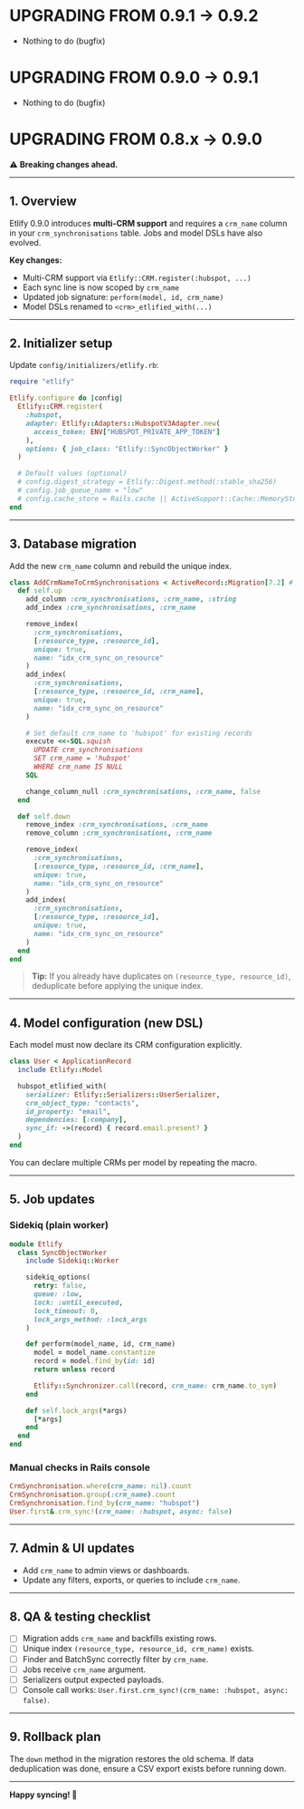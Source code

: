 # UPGRADING FROM 0.9.1 -> 0.9.2

- Nothing to do (bugfix)

# UPGRADING FROM 0.9.0 -> 0.9.1

- Nothing to do (bugfix)

# UPGRADING FROM 0.8.x -> 0.9.0

⚠️ **Breaking changes ahead.**

---

## 1. Overview

Etlify 0.9.0 introduces **multi-CRM support** and requires a `crm_name` column
in your `crm_synchronisations` table. Jobs and model DSLs have also evolved.

**Key changes:**

- Multi-CRM support via `Etlify::CRM.register(:hubspot, ...)`
- Each sync line is now scoped by `crm_name`
- Updated job signature: `perform(model, id, crm_name)`
- Model DSLs renamed to `<crm>_etlified_with(...)`

---

## 2. Initializer setup

Update `config/initializers/etlify.rb`:

```ruby
require "etlify"

Etlify.configure do |config|
  Etlify::CRM.register(
    :hubspot,
    adapter: Etlify::Adapters::HubspotV3Adapter.new(
      access_token: ENV["HUBSPOT_PRIVATE_APP_TOKEN"]
    ),
    options: { job_class: "Etlify::SyncObjectWorker" }
  )

  # Default values (optional)
  # config.digest_strategy = Etlify::Digest.method(:stable_sha256)
  # config.job_queue_name = "low"
  # config.cache_store = Rails.cache || ActiveSupport::Cache::MemoryStore.new
end
```

---

## 3. Database migration

Add the new `crm_name` column and rebuild the unique index.

```ruby
class AddCrmNameToCrmSynchronisations < ActiveRecord::Migration[7.2] # Change with your version
  def self.up
    add_column :crm_synchronisations, :crm_name, :string
    add_index :crm_synchronisations, :crm_name

    remove_index(
      :crm_synchronisations,
      [:resource_type, :resource_id],
      unique: true,
      name: "idx_crm_sync_on_resource"
    )
    add_index(
      :crm_synchronisations,
      [:resource_type, :resource_id, :crm_name],
      unique: true,
      name: "idx_crm_sync_on_resource"
    )

    # Set default crm_name to 'hubspot' for existing records
    execute <<-SQL.squish
      UPDATE crm_synchronisations
      SET crm_name = 'hubspot'
      WHERE crm_name IS NULL
    SQL

    change_column_null :crm_synchronisations, :crm_name, false
  end

  def self.down
    remove_index :crm_synchronisations, :crm_name
    remove_column :crm_synchronisations, :crm_name

    remove_index(
      :crm_synchronisations,
      [:resource_type, :resource_id, :crm_name],
      unique: true,
      name: "idx_crm_sync_on_resource"
    )
    add_index(
      :crm_synchronisations,
      [:resource_type, :resource_id],
      unique: true,
      name: "idx_crm_sync_on_resource"
    )
  end
end
```

> **Tip:** If you already have duplicates on `(resource_type, resource_id)`,
> deduplicate before applying the unique index.

---

## 4. Model configuration (new DSL)

Each model must now declare its CRM configuration explicitly.

```ruby
class User < ApplicationRecord
  include Etlify::Model

  hubspot_etlified_with(
    serializer: Etlify::Serializers::UserSerializer,
    crm_object_type: "contacts",
    id_property: "email",
    dependencies: [:company],
    sync_if: ->(record) { record.email.present? }
  )
end
```

You can declare multiple CRMs per model by repeating the macro.

---

## 5. Job updates

### Sidekiq (plain worker)

```ruby
module Etlify
  class SyncObjectWorker
    include Sidekiq::Worker

    sidekiq_options(
      retry: false,
      queue: :low,
      lock: :until_executed,
      lock_timeout: 0,
      lock_args_method: :lock_args
    )

    def perform(model_name, id, crm_name)
      model = model_name.constantize
      record = model.find_by(id: id)
      return unless record

      Etlify::Synchronizer.call(record, crm_name: crm_name.to_sym)
    end

    def self.lock_args(*args)
      [*args]
    end
  end
end
```

### Manual checks in Rails console

```ruby
CrmSynchronisation.where(crm_name: nil).count
CrmSynchronisation.group(:crm_name).count
CrmSynchronisation.find_by(crm_name: "hubspot")
User.first&.crm_sync!(crm_name: :hubspot, async: false)
```

---

## 7. Admin & UI updates

- Add `crm_name` to admin views or dashboards.
- Update any filters, exports, or queries to include `crm_name`.

---

## 8. QA & testing checklist

- [ ] Migration adds `crm_name` and backfills existing rows.
- [ ] Unique index `(resource_type, resource_id, crm_name)` exists.
- [ ] Finder and BatchSync correctly filter by `crm_name`.
- [ ] Jobs receive `crm_name` argument.
- [ ] Serializers output expected payloads.
- [ ] Console call works: `User.first.crm_sync!(crm_name: :hubspot, async: false)`.

---

## 9. Rollback plan

The `down` method in the migration restores the old schema.
If data deduplication was done, ensure a CSV export exists before running down.

---

**Happy syncing! 🚀**

